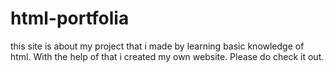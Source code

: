 # html-portfolia
this site is about my project that i made by learning basic knowledge of html. With the help of that i created my own website. Please do check it out.

